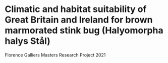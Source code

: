 # Climatic and habitat suitability of Great Britain and Ireland for brown marmorated stink bug (Halyomorpha halys Stål)

Florence Galliers
Masters Research Project 2021
